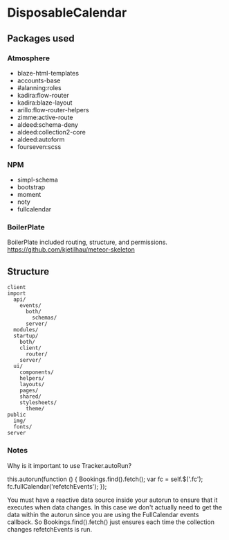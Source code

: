 # DisposableCalendar


## Packages used

### Atmosphere

- blaze-html-templates
- accounts-base
- #alanning:roles
- kadira:flow-router
- kadira:blaze-layout
- arillo:flow-router-helpers
- zimme:active-route
- aldeed:schema-deny
- aldeed:collection2-core
- aldeed:autoform
- fourseven:scss

### NPM

- simpl-schema
- bootstrap
- moment
- noty
- fullcalendar

### BoilerPlate
BoilerPlate included routing, structure, and permissions. 
https://github.com/kjetilhau/meteor-skeleton



## Structure

```
client
import
  api/
    events/
      both/
        schemas/
      server/
  modules/
  startup/
    both/
    client/
      router/
    server/
  ui/
    components/
    helpers/
    layouts/
    pages/
    shared/
    stylesheets/
      theme/
public
  img/
  fonts/
server
```

### Notes

Why is it important to use Tracker.autoRun?

  this.autorun(function () {
      Bookings.find().fetch();
      var fc = self.$('.fc');
      fc.fullCalendar('refetchEvents');
  });
  
  You must have a reactive data source inside your autorun to ensure that it executes when data changes. 
  In this case we don't actually need to get the data within the autorun since you are using the FullCalendar events callback. 
  So Bookings.find().fetch() just ensures each time the collection changes refetchEvents is run.